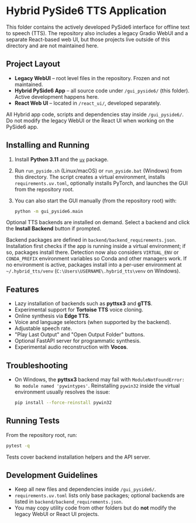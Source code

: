 # Hybrid PySide6 TTS Application

This folder contains the actively developed PySide6 interface for offline text to speech (TTS). The repository also includes a legacy Gradio WebUI and a separate React-based web UI, but those projects live outside of this directory and are not maintained here.

## Project Layout

- **Legacy WebUI** – root level files in the repository. Frozen and not maintained.
- **Hybrid PySide6 App** – all source code under `/gui_pyside6/` (this folder). Active development happens here.
- **React Web UI** – located in `/react_ui/`, developed separately.

All Hybrid app code, scripts and dependencies stay inside `/gui_pyside6/`. Do not modify the legacy WebUI or the React UI when working on the PySide6 app.

## Installing and Running

1. Install **Python 3.11** and the [`uv`](https://github.com/astral-sh/uv) package.
2. Run `run_pyside.sh` (Linux/macOS) or `run_pyside.bat` (Windows) from this directory.
   The script creates a virtual environment, installs `requirements.uv.toml`,
   optionally installs PyTorch, and launches the GUI from the repository root.
3. You can also start the GUI manually (from the repository root) with:

   ```bash
   python -m gui_pyside6.main
   ```

Optional TTS backends are installed on demand. Select a backend and click the **Install Backend** button if prompted.

Backend packages are defined in `backend/backend_requirements.json`. Installation first checks if the app is running inside a virtual environment; if so, packages install there. Detection now also considers `VIRTUAL_ENV` or `CONDA_PREFIX` environment variables so Conda and other managers work. If no environment is active, packages install into a per-user environment at `~/.hybrid_tts/venv` (`C:\Users\USERNAME\.hybrid_tts\venv` on Windows).

## Features

- Lazy installation of backends such as **pyttsx3** and **gTTS**.
- Experimental support for **Tortoise TTS** voice cloning.
- Online synthesis via **Edge TTS**.
- Voice and language selectors (when supported by the backend).
- Adjustable speech rate.
- "Play Last Output" and "Open Output Folder" buttons.
- Optional FastAPI server for programmatic synthesis.
- Experimental audio reconstruction with **Vocos**.

## Troubleshooting

- On Windows, the **pyttsx3** backend may fail with `ModuleNotFoundError: No module named 'pywintypes'`.
  Reinstalling `pywin32` inside the virtual environment usually resolves the issue:

  ```bash
  pip install --force-reinstall pywin32
  ```

## Running Tests

From the repository root, run:

```bash
pytest -q
```

Tests cover backend installation helpers and the API server.

## Development Guidelines

- Keep all new files and dependencies inside `/gui_pyside6/`.
- `requirements.uv.toml` lists only base packages; optional backends are listed in `backend/backend_requirements.json`.
- You may copy utility code from other folders but do **not** modify the legacy WebUI or React UI projects.

